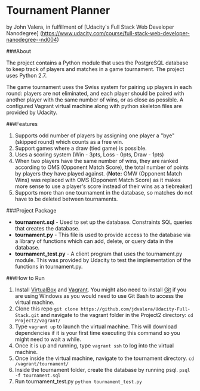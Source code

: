 Tournament Planner
=====================
by John Valera, in fulfillment of [Udacity's Full Stack Web Developer Nanodegree] (https://www.udacity.com/course/full-stack-web-developer-nanodegree--nd004)

###About

The project contains a Python module that uses the PostgreSQL database to keep 
track of players and matches in a game tournament. The project uses Python 2.7.  

The game tournament uses the Swiss system for pairing up players in each round: 
players are not eliminated, and each player should be paired with another player
with the same number of wins, or as close as possible. A configured Vagrant 
virtual machine along with python skeleton files are provided by Udacity.

###Features

1. Supports odd number of players by assigning one player a "bye" 
   (skipped round) which counts as a free win.
2. Support games where a draw (tied game) is possible.
3. Uses a scoring system (Win - 3pts, Loss - 0pts, Draw - 1pts)
4. When two players have the same number of wins, they are ranked according to 
   OMS (Opponent Match Score), the total number of points by players they have
   played against. (**Note:** OMW (Opponent Match Wins) was replaced with OMS 
   (Opponent Match Score) as it makes more sense to use a player's score instead
   of their wins as a tiebreaker)
5. Supports more than one tournament in the database, so matches do not have to 
   be deleted between tournaments.

###Project Package

* **tournament.sql** - Used to set up the database. Constraints SQL queries that
                       creates the database.
* **tournament.py** - This file is used to provide access to the database via a 
                      library of functions which can add, delete, or query data 
                      in the database.
* **tournament_test.py** - A client program that uses the tournament.py module. 
                           This was provided by Udacity to test the implementation 
                           of the functions in tournament.py. 

###How to Run

1. Install [VirtualBox](https://www.virtualbox.org/wiki/Downloads) and 
   [Vagrant](https://www.vagrantup.com/downloads). You might also need to install 
   [Git](http://git-scm.com/downloads) if you are using Windows as you would 
   need to use Git Bash to access the virtual machine.
2. Clone this repo `git clone https://github.com/jdvalera/Udacity-Full-Stack.git` 
   and navigate to the vagrant folder in the Project2 directory: 
   `cd Project2/vagrant/`
3. Type `vagrant up` to launch the virtual machine. This will download 
   dependencies if it is your first time executing this command so you might 
   need to wait a while. 
4. Once it is up and running, type `vagrant ssh` to log into the virtual machine. 
5. Once inside the virtual machine, navigate to the tournament directory. 
   `cd /vagrant/tournament/`
6. Inside the tournament folder, create the database by running psql. 
   `psql -f tournament.sql`
7. Run tournament_test.py `python tournament_test.py`

